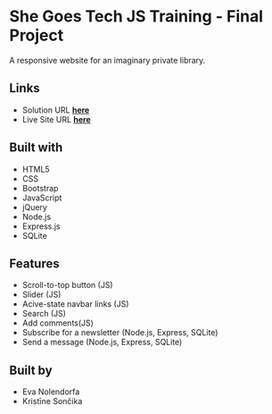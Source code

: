 # She Goes Tech JS Training - Final Project

A responsive website for an imaginary private library.

## Links

- Solution URL [**here**](https://github.com/KristineSoncika/SheGoesTech-final-project)
- Live Site URL [**here**](https://kristinesoncika.github.io/SheGoesTech-final-project/)

## Built with

- HTML5
- CSS
- Bootstrap
- JavaScript
- jQuery
- Node.js
- Express.js
- SQLite

## Features

- Scroll-to-top button (JS)
- Slider (JS)
- Acive-state navbar links (JS)
- Search (JS)
- Add comments(JS)
- Subscribe for a newsletter (Node.js, Express, SQLite)
- Send a message (Node.js, Express, SQLite)

## Built by

- Eva Nolendorfa
- Kristīne Sončika
